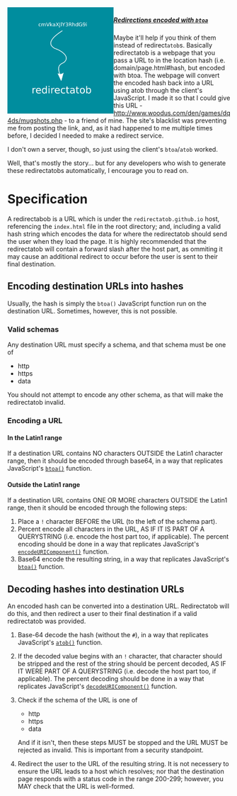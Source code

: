 <img align="left" src="logo.png" width="240" />

##### [Redirections encoded with `btoa`](http://redirectatob.github.io)

Maybe it'll help if you think of them instead of redirect`atob`s. Basically redirectatob is a webpage that you pass a URL to in the location hash (i.e. domain/page.html#hash, but encoded with btoa. The webpage will convert the encoded hash back into a URL using atob through the client's JavaScript. I made it so that I could give this URL - http://www.woodus.com/den/games/dq4ds/mugshots.php - to a friend of mine. The site's blacklist was preventing me from posting the link, and, as it had happened to me multiple times before, I decided I needed to make a redirect service.

I don't own a server, though, so just using the client's `btoa`/`atob` worked.

Well, that's mostly the story... but for any developers who wish to generate these redirectatobs automatically, I encourage you to read on.

# Specification

A redirectabob is a URL which is under the `redirectatob.github.io` host, referencing the `index.html` file in the root directory; and, including a valid hash string which encodes the data for where the redirectatob should send the user when they load the page. It is highly recommended that the redirectatob will contain a forward slash after the host part, as ommiting it may cause an additional redirect to occur before the user is sent to their final destination.

## Encoding destination URLs into hashes

Usually, the hash is simply the `btoa()` JavaScript function run on the destination URL. Sometimes, however, this is not possible.

### Valid schemas

Any destination URL must specify a schema, and that schema must be one of

- http
- https
- data

You should not attempt to encode any other schema, as that will make the redirectatob invalid.

### Encoding a URL

#### In the Latin1 range

If a destination URL contains NO characters OUTSIDE the Latin1 character range, then it should be encoded through base64, in a way that replicates JavaScript's [`btoa()`](https://developer.mozilla.org/en-US/docs/Web/API/WindowOrWorkerGlobalScope/btoa) function.

#### Outside the Latin1 range

If a destination URL contains ONE OR MORE characters OUTSIDE the Latin1 range, then it should be encoded through the following steps:

1) Place a `!` character BEFORE the URL (to the left of the schema part).
2) Percent encode all characters in the URL, AS IF IT IS PART OF A QUERYSTRING (i.e. encode the host part too, if applicable). The percent encoding should be done in a way that replicates JavaScript's [`encodeURIComponent()`](https://developer.mozilla.org/en-US/docs/Web/JavaScript/Reference/Global_Objects/encodeURIComponent) function.
3) Base64 encode the resulting string, in a way that replicates JavaScript's [`btoa()`](https://developer.mozilla.org/en-US/docs/Web/API/WindowOrWorkerGlobalScope/btoa) function.

## Decoding hashes into destination URLs

An encoded hash can be converted into a destination URL. Redirectatob will do this, and then redirect a user to their final destination if a valid redirectatob was provided.

1) Base-64 decode the hash (without the `#`), in a way that replicates JavaScript's [`atob()`](https://developer.mozilla.org/en-US/docs/Web/API/WindowOrWorkerGlobalScope/atob) function.
2) If the decoded value begins with an `!` character, that character should be stripped and the rest of the string should be percent decoded, AS IF IT WERE PART OF A QUERYSTRING (i.e. decode the host part too, if applicable). The percent decoding should be done in a way that replicates JavaScript's [`decodeURIComponent()`](https://developer.mozilla.org/en-US/docs/Web/JavaScript/Reference/Global_Objects/encodeURIComponent) function.
3) Check if the schema of the URL is one of
   - http
   - https
   - data
   
   And if it isn't, then these steps MUST be stopped and the URL MUST be rejected as invalid. This is important from a security standpoint.
4) Redirect the user to the URL of the resulting string. It is not necessery to ensure the URL leads to a host which resolves; nor that the destination page responds with a status code in the range 200-299; however, you MAY check that the URL is well-formed.
